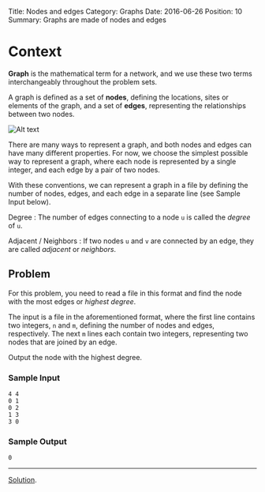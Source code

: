 Title: Nodes and edges
Category: Graphs
Date: 2016-06-26
Position: 10
Summary: Graphs are made of nodes and edges


# Context

**Graph** is the mathematical term for a network, and we use these two terms
interchangeably throughout the problem sets.

A graph is defined as a set of **nodes**, defining the locations, sites or
elements of the graph, and a set of **edges**, representing the relationships
between two nodes.

![Alt text]({filename}/images/nodes_edges_example.png "A graph with four
 nodes and four edges.")

There are many ways to represent a graph, and both nodes and edges can have
many different properties. For now, we choose the simplest possible way to
represent a graph, where each node is represented by a single integer, and
each edge by a pair of two nodes.

With these conventions, we can represent a graph in a file by defining the
number of nodes, edges, and each edge in a separate line (see Sample Input below).

Degree[](#degree)
: The number of edges connecting to a node `u` is called the *degree* of
`u`.

Adjacent / Neighbors[](#neighbors)
: If two nodes `u` and `v` are connected by an edge, they are called
*adjacent* or *neighbors*.


## Problem


For this problem, you need to read a file in this format and find the node
with the most edges or *highest degree*.


The input is a file in the aforementioned format, where the first line
contains two integers, `n` and `m`, defining the number of nodes and edges,
respectively. The next `m` lines each contain two integers, representing two
nodes that are joined by an edge.


Output the node with the highest degree.

### Sample Input

```
4 4
0 1
0 2
1 3
3 0

```

### Sample Output

```
0
```

--------------------------------------------------------
[Solution](https://github.com/Leockard/erdos/blob/master/solutions/graphs/nodes_edges.py).
